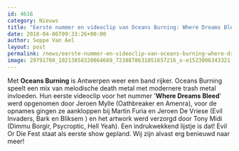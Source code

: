 ```yaml
---
id: 4616
category: Nieuws
title: "Eerste nummer en videoclip van Oceans Burning: Where Dreams Bleed"
date: 2018-04-06T09:33:26+00:00
author: Seppe Van Ael
layout: post
permalink: /news/eerste-nummer-en-videoclip-van-oceans-burning-where-dreams-bleed/
image: 29791780_10213858320064669_7238878631051657216_o-e1523006343321.png
---
```

Met **Oceans Burning** is Antwerpen weer een band rijker. Oceans Burning speelt een mix van melodische death metal met modernere trash metal invloeden. Hun eerste videoclip voor het nummer '**Where Dreams Bleed**' werd opgenomen door Jeroen Mylle (Oathbreaker en Amenra), voor de opnames gingen ze aankloppen bij Martin Furia en Jeroen De Vriese (Evil Invaders, Bark en Bliksem ) en het artwork werd verzorgd door Tony Midi (Dimmu Borgir, Psycroptic, Hell Yeah). Een indrukwekkend lijstje is dat! Evil Or Die Fest staat als eerste show gepland. Wij zijn alvast erg benieuwd naar meer!
